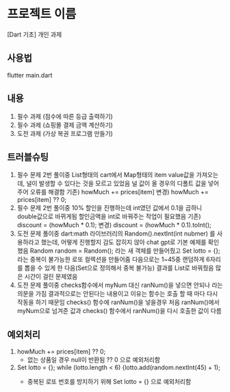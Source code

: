# 프로젝트 이름

[Dart 기초] 개인 과제

## 사용법

flutter main.dart

## 내용

1. 필수 과제 (점수에 따른 등급 출력하기)
2. 필수 과제 (쇼핑몰 결제 금액 계산하기)
3. 도전 과제 (가상 복권 프로그램 만들기)

## 트러블슈팅
1. 필수 문제 2번 풀이중 List형태의 cart에서 Map형태의 item value값을 가져오는데,
   널이 발생할 수 있다는 것을 모르고 있었음 널 값이 올 경우의 디폴트 값을 넣어주어 오류를 해결함
   기존) howMuch += prices[item]  변경) howMuch += prices[item] ?? 0;
2. 필수 문제 2번 풀이중 10% 할인을 진행하는데 int였던 값에서 0.1을 곱하니 double값으로 바뀌게됨
   할인금액을 int로 바꿔주는 작업이 필요했음
   기존) discount = (howMuch * 0.1);  변경) discount = (howMuch * 0.1).toInt();
3. 도전 문제 풀이중 dart:math 라이브러리의 Random().nextInt(int nubmer) 를 사용하라고 했는데,
   어떻게 진행할지 감도 잡히지 않아 chat gpt로 기본 예제를 확인했음
   Random random = Random(); 라는 새 객체를 만들어줬고
   Set<int> lotto = {}; 라는 중복이 불가능한 로또 컬렉션을 만들어줌
   다음으로는 1~45중 랜덤하게 6자리를 뽑을 수 있게 한 다음(Set으로 정의해서 중복 불가능)
   결과를 List로 바꿔줬음
   많은 시간이 걸린 문제였음
4. 도전 문제 풀이중 checks함수에서 myNum 대신 ranNum()을 넣으면 안되나 라는 의문을 가짐
   결과적으로는 안된다는 내용이고
   이유는 함수는 호출 할 때 마다 다시 작동을 하기 때문임 checks() 함수에 ranNum()을 넣을경우
   처음 ranNum()에서 myNum으로 넘겨준 값과 checks() 함수에서 ranNum()을 다시 호출한 값이 다름

## 예외처리
1. howMuch += prices[item] ?? 0;
   - 없는 상품일 경우 null이 반환됨 ?? 0 으로 예외처리함
3. Set<int> lotto = {}; while (lotto.length < 6) {lotto.add(random.nextInt(45) + 1);
   - 중복된 로또 번호를 방지하기 위해 Set<int> lotto = {} 으로 예외처리함
